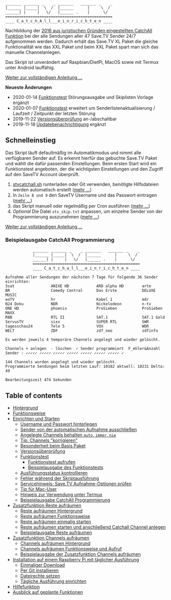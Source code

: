     _______ _______ _    _ _______   _______ _    _
    |______ |_____|  \  /  |______      |     \  /
    ______| |     |   \/   |______ .    |      \/  
    ===============================================
    ____ C_a_t_c_h_A_l_l___e_i_n_r_i_c_h_t_e_n ____

Nachbildung der [2016 aus juristischen Gründen eingestellten CatchAll Funktion](https://tv-forum.info/viewtopic.php?f=33&t=619) bei der alle Sendungen aller 47 Save.TV Sender 24/7 aufgenommen werden. Dadurch erhält das Save.TV XL Paket die gleiche Funktionalität wie das XXL Paket und beim XXL Paket spart man sich das manuelle Channelanlegen.

Das Skript ist unverändert auf Raspbian/DietPi, MacOS sowie mit Termux unter Android lauffähig.  

[Weiter zur vollständigen Anleitung ...](README-ext.md#table-of-contents)

**Neueste Änderungen**
  * 2020-01-14 [Funktionstest](README-ext.md#funktionstest) Störungsausgabe und Skiplisten Vorlage ergänzt
  * 2020-01-07 [Funktionstest](README-ext.md#funktionstest) erweitert um Senderlistenaktualisierung / Laufzeit / Zeitpunkt der letzten Störung
  * 2019-11-22 [Versionsüberprüfung](README-ext.md#Versions%C3%BCberpr%C3%BCfung) an-/abschaltbar
  * 2019-11-18 [Updatebenachrichtigung](README-ext.md#ausf%C3%BChrungsstatus-kontrollieren) ergänzt 

## Schnelleinstieg
Das Skript läuft defaultmäßig im Automatikmodus und nimmt alle verfügbaren Sender auf. Es erkennt hierfür das gebuchte Save.TV Paket und wählt die dafür passenden Einstellungen. Beim ersten Start wird ein Funktionstest angeboten, der die wichtigsten Einstellungen und den Zugriff auf den SaveTV Account überprüft.
1. [stvcatchall.sh](https://raw.githubusercontent.com/einstweilen/stv-catchall/master/stvcatchall.sh) runterladen oder Git verwenden, benötigte Hilfsdateien werden automatisch erstellt ([mehr …](README-ext.md#einmaliger-download))
2. In `Zeile 8 und 9` den SaveTV Username und das Passwort eintragen ([mehr …](README-ext.md#username-und-passwort-hinterlegen))
3. das Skript manuell oder regelmäßig per Cron ausführen ([mehr …](README-ext.md#t%C3%A4gliche-ausf%C3%BChrung-einrichten))
4. *Optional* Die Datei `stv_skip.txt` anpassen, um einzelne Sender von der Programmierung auszunehmen ([mehr …](README-ext.md#sender-von-der-automatischen-aufnahme-ausschlie%C3%9Fen))

[Weiter zur vollständigen Anleitung ...](README-ext.md#table-of-contents)

### Beispielausgabe CatchAll Programmierung
                _______ _______ _    _ _______   _______ _    _
                |______ |_____|  \  /  |______      |     \  /
                ______| |     |   \/   |______ .    |      \/ 
                ===============================================
                ____ C_a_t_c_h_a_l_l___e_i_n_r_i_c_h_t_e_n ____
		
	Aufnahme aller Sendungen der nächsten 7 Tage für folgende 36 Sender einrichten:
	3sat                ANIXE HD            ARD alpha HD        arte               
	BR                  Comedy Central      Das Erste           DELUXE MUSIC       
	eoTV                hr                  Kabel 1             mdr                
	N24 Doku            NDR                 Nickelodeon         n-tv               
	ONE HD              phoenix             ProSieben           ProSieben MAXX     
	RBB                 RTL II              SAT.1               SAT.1 Gold         
	ServusTV            sixx                SUPER RTL           SWR                
	tagesschau24        Tele 5              VOX                 WDR                
	WELT                ZDF                 zdf_neo             zdfinfo            
                                                                               
	Es werden jeweils 4 temporäre Channels angelegt und wieder gelöscht.
    
    Channels + anlegen  - löschen  ✓ Sender programmiert  F_ehler&Anzahl
    Sender : ✓✓✓✓✓ ✓✓✓✓✓ ✓✓✓✓✓ ✓✓✓✓✓ ✓✓✓✓✓ ✓✓✓✓✓ ✓✓✓✓✓ ✓ 

    144 Channels wurden angelegt und wieder gelöscht.
    Programmierte Sendungen beim letzten Lauf: 10182 aktuell: 10231 Delta: 49

    Bearbeitungszeit 474 Sekunden
## Table of contents
  * [Hintergrund](README-ext.md#hintergrund)
  * [Funktionsweise](README-ext.md#funktionsweise)
  * [Einrichten und Starten](README-ext.md#einrichten-und-starten)
    + [Username und Passwort hinterlegen](README-ext.md#username-und-passwort-hinterlegen)
    + [Sender von der automatischen Aufnahme ausschließen](README-ext.md#sender-von-der-automatischen-aufnahme-ausschlie%C3%9Fen)
    + [Angelegte Channels behalten `auto`, `immer`, `nie`](README-ext.md#angelegte-channels-behalten-auto-immer-nie)
    + [Tip: Channels "korrigieren"](README-ext.md#tip-channels-korrigieren)
    + [Besonderheit beim Basis Paket](README-ext.md#besonderheit-beim-basis-paket)
    + [Versionsüberprüfung](README-ext.md#Versions%C3%BCberpr%C3%BCfung)
    + [Funktionstest](README-ext.md#funktionstest)
        + [Funktionstest aufrufen](README-ext.md#funktionstest-aufrufen)
    	+ [Beispielausgabe des Funktionstests](README-ext.md#beispielausgabe-des-funktionstests)
    + [Ausführungsstatus kontrollieren](README-ext.md#ausf%C3%BChrungsstatus-kontrollieren)
    + [Fehler während der Skriptausführung](README-ext.md#fehler-w%C3%A4hrend-der-skriptausf%C3%BChrung)
    + [Servicehinweis: Save.TV Aufnahme-Optionen prüfen](README-ext.md#servicehinweis-savetv-aufnahme-optionen-pr%C3%BCfen)
    + [Tip für Mac-User](README-ext.md#tip-f%C3%BCr-mac-user)
    + [Hinweis zur Verwendung unter Termux](README-ext.md#hinweis-zur-verwendung-unter-termux)
    + [Beispielausgabe CatchAll Programmierung](README-ext.md#beispielausgabe-catchall-programmierung)
  * [Zusatzfunktion Reste aufräumen](README-ext.md#zusatzfunktion-reste-aufr%C3%A4umen)
    + [Reste aufräumen Hintergrund](README-ext.md#reste-aufr%C3%A4umen-hintergrund)
    + [Reste aufräumen Funktionsweise](README-ext.md#reste-aufr%C3%A4umen-funktionsweise)
    + [Reste aufräumen einmalig starten](README-ext.md#reste-aufr%C3%A4umen-einmalig-starten)
    + [Reste aufräumen starten und anschließend Catchall Channel anlegen](README-ext.md#reste-aufr%C3%A4umen-starten-und-anschlie%C3%9Fend-catchall-channel-anlegen)
    + [Beispielausgabe Reste aufräumen](README-ext.md#beispielausgabe-reste-aufr%C3%A4umen)
  * [Zusatzfunktion Channels aufräumen](README-ext.md#zusatzfunktion-channels-aufr%C3%A4umen)
    + [Channels aufräumen Hintergrund](README-ext.md#channels-aufr%C3%A4umen-hintergrund)
    + [Channels aufräumen Funktionsweise und Aufruf](README-ext.md#channels-aufr%C3%A4umen-funktionsweise-und-aufruf)
    + [Beispielausgabe der Zusatzfunktion Channels aufräumen](README-ext.md#beispielausgabe-der-zusatzfunktion-channels-aufr%C3%A4umen)
  * [Installation auf einem Raspberry Pi mit täglicher Ausführung](README-ext.md#installation-auf-einem-raspberry-pi-mit-t%C3%A4glicher-ausf%C3%BChrung)
    + [Einmaliger Download](README-ext.md#einmaliger-download)
    + [Per Git installieren](README-ext.md#per-git-installieren)
    + [Dateirechte setzen](README-ext.md#dateirechte-setzen)
    + [Tägliche Ausführung einrichten](README-ext.md#t%C3%A4gliche-ausf%C3%BChrung-einrichten)
  * [Hilfefunktion](README-ext.md#hilfefunktion)
  * [Ausblick auf geplante Funktionen](README-ext.md#geplante-funktionen)
